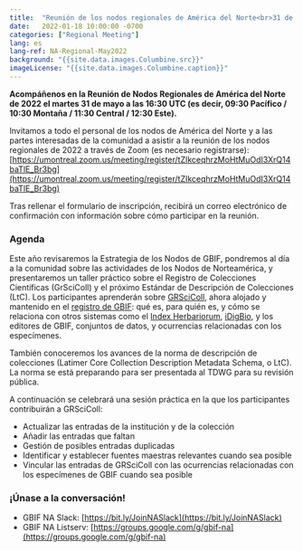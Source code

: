 ```yaml
---
title:  "Reunión de los nodos regionales de América del Norte<br>31 de mayo de 2022"
date:   2022-01-18 10:00:00 -0700
categories: ["Regional Meeting"]
lang: es
lang-ref: NA-Regional-May2022
background: "{{site.data.images.Columbine.src}}"
imageLicense: "{{site.data.images.Columbine.caption}}"
---
```


**Acompáñenos en la Reunión de Nodos Regionales de América del Norte de 2022 el martes 31 de mayo a las 16:30 UTC (es decir, 09:30 Pacífico / 10:30 Montaña / 11:30 Central / 12:30 Este).**

Invitamos a todo el personal de los nodos de América del Norte y a las partes interesadas de la comunidad a asistir a la reunión de los nodos regionales de 2022 a través de Zoom (es necesario registrarse): [https://umontreal.zoom.us/meeting/register/tZIkceqhrzMoHtMuOdI3XrQ14baTlE_Br3bg](https://umontreal.zoom.us/meeting/register/tZIkceqhrzMoHtMuOdI3XrQ14baTlE_Br3bg)

Tras rellenar el formulario de inscripción, recibirá un correo electrónico de confirmación con información sobre cómo participar en la reunión.

### Agenda
Este año revisaremos la Estrategia de los Nodos de GBIF, pondremos al día a la comunidad sobre las actividades de los Nodos de Norteamérica, y presentaremos un taller práctico sobre el Registro de Colecciones Científicas (GrSciColl) y el próximo Estándar de Descripción de Colecciones (LtC). Los participantes aprenderán sobre [GRSciColl](https://www.gbif.org/grscicoll), ahora alojado y mantenido en el [registro de GBIF](https://registry.gbif.org/): qué es, para quién es, y cómo se relaciona con otros sistemas como el [Index Herbariorum](http://sweetgum.nybg.org/science/ih/), [iDigBio](https://www.idigbio.org/portal/collections), y los editores de GBIF, conjuntos de datos, y ocurrencias relacionadas con los especímenes.

También conoceremos los avances de la norma de descripción de colecciones (Latimer Core Collection Description Metadata Schema, o LtC). La norma se está preparando para ser presentada al TDWG para su revisión pública.

A continuación se celebrará una sesión práctica en la que los participantes contribuirán a GRSciColl:
* Actualizar las entradas de la institución y de la colección
* Añadir las entradas que faltan
* Gestión de posibles entradas duplicadas
* Identificar y establecer fuentes maestras relevantes cuando sea posible
* Vincular las entradas de GRSciColl con las ocurrencias relacionadas con los especímenes de GBIF cuando sea posible

### ¡Únase a la conversación!
* GBIF NA Slack: [https://bit.ly/JoinNASlack](https://bit.ly/JoinNASlack)
* GBIF NA Listserv: [https://groups.google.com/g/gbif-na](https://groups.google.com/g/gbif-na)

<!--- ### Materials and resources from the meeting (view only): --->
